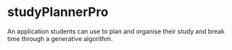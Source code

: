 # studyPlannerPro

An application students can use to plan and organise their study and break time through a generative algorithm. 
